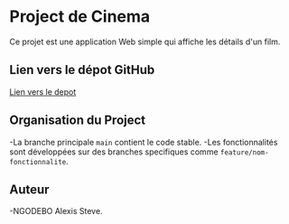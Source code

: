 # Project de Cinema

Ce projet est une application Web simple qui affiche les détails d'un film.

## Lien vers le dépot GitHub

[Lien vers le depot](https://github.com/Alexis-358/Project-Cinema_Alexis.git)

## Organisation du Project

-La branche principale `main` contient le code stable.
-Les fonctionnalités sont développées sur des branches specifiques comme `feature/nom-fonctionnalite`.

## Auteur

-NGODEBO Alexis Steve.